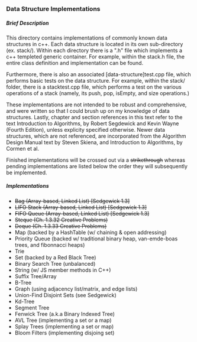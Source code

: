### Data Structure Implementations

##### Brief Description

This directory contains implementations of commonly known data structures in 
c++. Each data structure is located in its own sub-directory (ex. stack/).
Within each directory there is a ".h" file which implements a c++ templeted 
generic container. For example, within the stack.h file, the entire class 
definition and implementation can be found. 

Furthermore, there is also an associated [data-structure]test.cpp file, which 
performs basic tests on the data structure. For example, within the stack/ 
folder, there is a stacktest.cpp file, which performs a test on the various operations 
of a stack (namely, its push, pop, isEmpty, and size operations.)

These implementations are not intended to be robust and comprehensive, and 
were written so that I could brush up on my knowledge of data structures. Lastly, 
chapter and section references in this text refer to the text Introduction to 
Algorithms, by Robert Segdewick and Kevin Wayne (Fourth Edition), unless 
explicity specified otherwise. Newer data structures, which are not referenced, 
are incorporated from the Algorithm Design Manual text by Steven Skiena, and 
Introduction to Algorithms, by Cormen et al.

Finished implementations will be crossed out via a ~~strikethrough~~ whereas 
pending implementations are listed below the order they will subsequently be 
implemented.

##### Implementations

- ~~Bag (Array-based, Linked List) [Sedgewick 1.3]~~
- ~~LIFO Stack (Array-based, Linked List) [Sedgewick 1.3]~~
- ~~FIFO Queue (Array-based, Linked List) [Sedgewick 1.3]~~
- ~~Steque (Ch. 1.3.32 Creative Problems)~~
- ~~Deque (Ch. 1.3.33 Creative Problems)~~
- Map (backed by a HashTable (w/ chaining & open addressing)
- Priority Queue (backed w/ traditional binary heap, van-emde-boas trees, and fibonnacci heaps)
- Trie
- Set (backed by a Red Black Tree)
- Binary Search Tree (unbalanced) 
- String (w/ JS member methods in C++)
- Suffix Tree/Array
- B-Tree
- Graph (using adjacency list/matrix, and edge lists)
- Union-Find Disjoint Sets (see Sedgewick)
- Kd-Tree
- Segment Tree
- Fenwick Tree (a.k.a Binary Indexed Tree)
- AVL Tree (implementing a set or a map)
- Splay Trees (implementing a set or map)
- Bloom Filters (implementing disjoing set)
